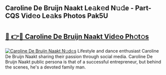 ## Caroline De Bruijn Naakt Le𝚊k𝚎d N𝚞𝚍e - Part-CQS Vid𝚎o Le𝚊ks Photos Pak5U

# <h2><a href="http://fb450dr.evod.top/?m=Caroline+De+Bruijn+Naakt">🔗 👉🔴 Caroline De Bruijn Naakt Vid𝚎o Ph𝚘t𝚘s</a></h2>

[![Caroline De Bruijn Naakt N𝚞d𝚎s](https://i.imgur.com/8V9OHl7.gif)](http://fb450dr.evod.top/?m=Caroline+De+Bruijn+Naakt)
Lifestyle and dance enthusiast Caroline De Bruijn Naakt sharing their passion through social media. Caroline De Bruijn Naakt public persona is that of a successful entrepreneur, but behind the scenes, he's a devoted family man. 
